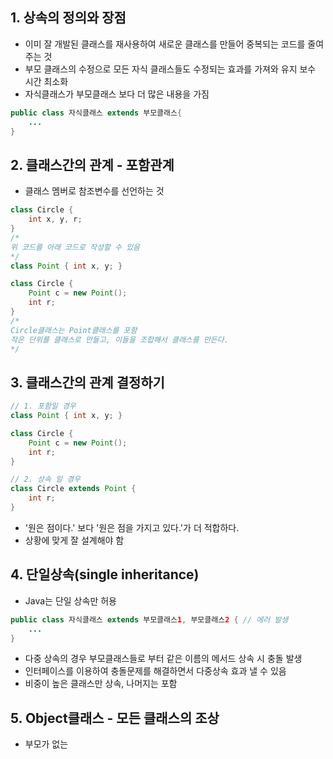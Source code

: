 ## 1. 상속의 정의와 장점 
- 이미 잘 개발된 클래스를 재사용하여 새로운 클래스를 만들어 중복되는 코드를 줄여주는 것
- 부모 클래스의 수정으로 모든 자식 클래스들도 수정되는 효과를 가져와 유지 보수 시간 최소화
- 자식클래스가 부모클래스 보다 더 많은 내용을 가짐
```java
public class 자식클래스 extends 부모클래스{
	...
}
```

## 2. 클래스간의 관계 - 포함관계  
- 클래스 멤버로 참조변수를 선언하는 것
```java
class Circle {
	int x, y, r;
}
/* 
위 코드를 아래 코드로 작성할 수 있음
*/
class Point { int x, y; }

class Circle {
	Point c = new Point();
	int r;
}
/*
Circle클래스는 Point클래스를 포함
작은 단위를 클래스로 만들고, 이들을 조합해서 클래스를 만든다.
*/
```

## 3. 클래스간의 관계 결정하기 
```java
// 1. 포함일 경우
class Point { int x, y; }

class Circle {
	Point c = new Point();
	int r;
}

// 2. 상속 일 경우
class Circle extends Point {
	int r;
}
```
- '원은 점이다.' 보다 '원은 점을 가지고 있다.'가 더 적합하다.
- 상황에 맞게 잘 설계해야 함

## 4. 단일상속(single inheritance)
- Java는 단일 상속만 허용
```java
public class 자식클래스 extends 부모클래스1, 부모클래스2 { // 에러 발생
	...
}
```
- 다중 상속의 경우 부모클래스들로 부터 같은 이름의 메서드 상속 시 충돌 발생
- 인터페이스를 이용하여 충돌문제를 해결하면서 다중상속 효과 낼 수 있음
- 비중이 높은 클래스만 상속, 나머지는 포함

## 5. Object클래스 - 모든 클래스의 조상
- 부모가 없는 
